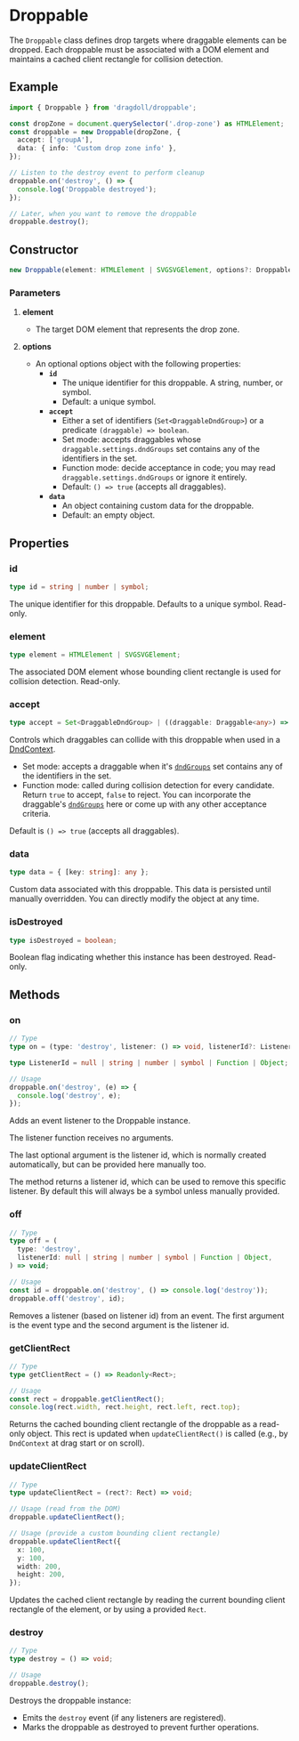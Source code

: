 # Droppable

The `Droppable` class defines drop targets where draggable elements can be dropped. Each droppable must be associated with a DOM element and maintains a cached client rectangle for collision detection.

## Example

```ts
import { Droppable } from 'dragdoll/droppable';

const dropZone = document.querySelector('.drop-zone') as HTMLElement;
const droppable = new Droppable(dropZone, {
  accept: ['groupA'],
  data: { info: 'Custom drop zone info' },
});

// Listen to the destroy event to perform cleanup
droppable.on('destroy', () => {
  console.log('Droppable destroyed');
});

// Later, when you want to remove the droppable
droppable.destroy();
```

## Constructor

```ts
new Droppable(element: HTMLElement | SVGSVGElement, options?: DroppableOptions);
```

### Parameters

1. **element**
   - The target DOM element that represents the drop zone.

2. **options**
   - An optional options object with the following properties:
     - **`id`**
       - The unique identifier for this droppable. A string, number, or symbol.
       - Default: a unique symbol.
     - **`accept`**
       - Either a set of identifiers (`Set<DraggableDndGroup>`) or a predicate `(draggable) => boolean`.
       - Set mode: accepts draggables whose `draggable.settings.dndGroups` set contains any of the identifiers in the set.
       - Function mode: decide acceptance in code; you may read `draggable.settings.dndGroups` or ignore it entirely.
       - Default: `() => true` (accepts all draggables).
     - **`data`**
       - An object containing custom data for the droppable.
       - Default: an empty object.

## Properties

### id

```ts
type id = string | number | symbol;
```

The unique identifier for this droppable. Defaults to a unique symbol. Read-only.

### element

```ts
type element = HTMLElement | SVGSVGElement;
```

The associated DOM element whose bounding client rectangle is used for collision detection. Read-only.

### accept

```ts
type accept = Set<DraggableDndGroup> | ((draggable: Draggable<any>) => boolean);
```

Controls which draggables can collide with this droppable when used in a [DndContext](/dnd-context).

- Set mode: accepts a draggable when it's [`dndGroups`](/draggable#dndgroups) set contains any of the identifiers in the set.
- Function mode: called during collision detection for every candidate. Return `true` to accept, `false` to reject. You can incorporate the draggable's [`dndGroups`](/draggable#dndgroups) here or come up with any other acceptance criteria.

Default is `() => true` (accepts all draggables).

### data

```ts
type data = { [key: string]: any };
```

Custom data associated with this droppable. This data is persisted until manually overridden. You can directly modify the object at any time.

### isDestroyed

```ts
type isDestroyed = boolean;
```

Boolean flag indicating whether this instance has been destroyed. Read-only.

## Methods

### on

```ts
// Type
type on = (type: 'destroy', listener: () => void, listenerId?: ListenerId) => ListenerId;

type ListenerId = null | string | number | symbol | Function | Object;

// Usage
droppable.on('destroy', (e) => {
  console.log('destroy', e);
});
```

Adds an event listener to the Droppable instance.

The listener function receives no arguments.

The last optional argument is the listener id, which is normally created automatically, but can be provided here manually too.

The method returns a listener id, which can be used to remove this specific listener. By default this will always be a symbol unless manually provided.

### off

```ts
// Type
type off = (
  type: 'destroy',
  listenerId: null | string | number | symbol | Function | Object,
) => void;

// Usage
const id = droppable.on('destroy', () => console.log('destroy'));
droppable.off('destroy', id);
```

Removes a listener (based on listener id) from an event. The first argument is the event type and the second argument is the listener id.

### getClientRect

```ts
// Type
type getClientRect = () => Readonly<Rect>;

// Usage
const rect = droppable.getClientRect();
console.log(rect.width, rect.height, rect.left, rect.top);
```

Returns the cached bounding client rectangle of the droppable as a read-only object. This rect is updated when `updateClientRect()` is called (e.g., by `DndContext` at drag start or on scroll).

### updateClientRect

```ts
// Type
type updateClientRect = (rect?: Rect) => void;

// Usage (read from the DOM)
droppable.updateClientRect();

// Usage (provide a custom bounding client rectangle)
droppable.updateClientRect({
  x: 100,
  y: 100,
  width: 200,
  height: 200,
});
```

Updates the cached client rectangle by reading the current bounding client rectangle of the element, or by using a provided `Rect`.

### destroy

```ts
// Type
type destroy = () => void;

// Usage
droppable.destroy();
```

Destroys the droppable instance:

- Emits the `destroy` event (if any listeners are registered).
- Marks the droppable as destroyed to prevent further operations.
